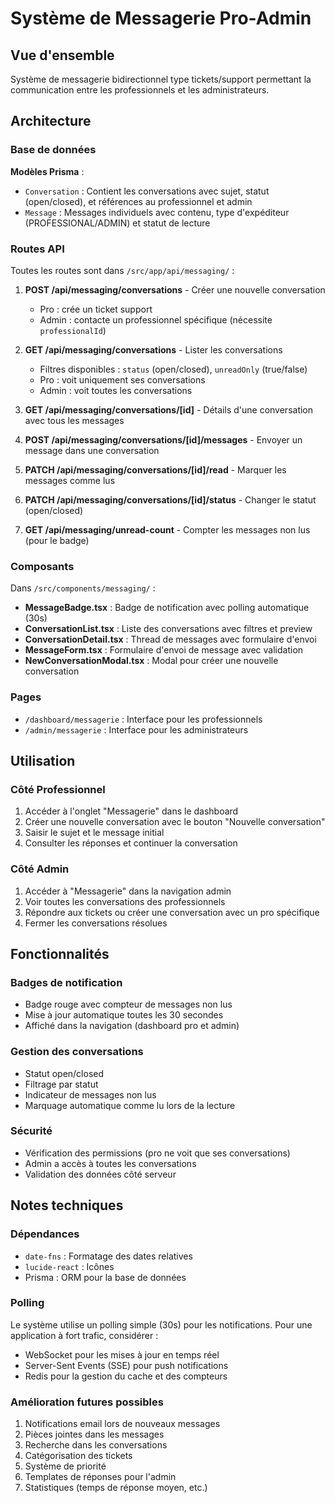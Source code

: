 # Système de Messagerie Pro-Admin

## Vue d'ensemble

Système de messagerie bidirectionnel type tickets/support permettant la communication entre les professionnels et les administrateurs.

## Architecture

### Base de données

**Modèles Prisma** :
- `Conversation` : Contient les conversations avec sujet, statut (open/closed), et références au professionnel et admin
- `Message` : Messages individuels avec contenu, type d'expéditeur (PROFESSIONAL/ADMIN) et statut de lecture

### Routes API

Toutes les routes sont dans `/src/app/api/messaging/` :

1. **POST /api/messaging/conversations** - Créer une nouvelle conversation
   - Pro : crée un ticket support
   - Admin : contacte un professionnel spécifique (nécessite `professionalId`)

2. **GET /api/messaging/conversations** - Lister les conversations
   - Filtres disponibles : `status` (open/closed), `unreadOnly` (true/false)
   - Pro : voit uniquement ses conversations
   - Admin : voit toutes les conversations

3. **GET /api/messaging/conversations/[id]** - Détails d'une conversation avec tous les messages

4. **POST /api/messaging/conversations/[id]/messages** - Envoyer un message dans une conversation

5. **PATCH /api/messaging/conversations/[id]/read** - Marquer les messages comme lus

6. **PATCH /api/messaging/conversations/[id]/status** - Changer le statut (open/closed)

7. **GET /api/messaging/unread-count** - Compter les messages non lus (pour le badge)

### Composants

Dans `/src/components/messaging/` :

- **MessageBadge.tsx** : Badge de notification avec polling automatique (30s)
- **ConversationList.tsx** : Liste des conversations avec filtres et preview
- **ConversationDetail.tsx** : Thread de messages avec formulaire d'envoi
- **MessageForm.tsx** : Formulaire d'envoi de message avec validation
- **NewConversationModal.tsx** : Modal pour créer une nouvelle conversation

### Pages

- `/dashboard/messagerie` : Interface pour les professionnels
- `/admin/messagerie` : Interface pour les administrateurs

## Utilisation

### Côté Professionnel

1. Accéder à l'onglet "Messagerie" dans le dashboard
2. Créer une nouvelle conversation avec le bouton "Nouvelle conversation"
3. Saisir le sujet et le message initial
4. Consulter les réponses et continuer la conversation

### Côté Admin

1. Accéder à "Messagerie" dans la navigation admin
2. Voir toutes les conversations des professionnels
3. Répondre aux tickets ou créer une conversation avec un pro spécifique
4. Fermer les conversations résolues

## Fonctionnalités

### Badges de notification

- Badge rouge avec compteur de messages non lus
- Mise à jour automatique toutes les 30 secondes
- Affiché dans la navigation (dashboard pro et admin)

### Gestion des conversations

- Statut open/closed
- Filtrage par statut
- Indicateur de messages non lus
- Marquage automatique comme lu lors de la lecture

### Sécurité

- Vérification des permissions (pro ne voit que ses conversations)
- Admin a accès à toutes les conversations
- Validation des données côté serveur

## Notes techniques

### Dépendances

- `date-fns` : Formatage des dates relatives
- `lucide-react` : Icônes
- Prisma : ORM pour la base de données

### Polling

Le système utilise un polling simple (30s) pour les notifications. Pour une application à fort trafic, considérer :
- WebSocket pour les mises à jour en temps réel
- Server-Sent Events (SSE) pour push notifications
- Redis pour la gestion du cache et des compteurs

### Amélioration futures possibles

1. Notifications email lors de nouveaux messages
2. Pièces jointes dans les messages
3. Recherche dans les conversations
4. Catégorisation des tickets
5. Système de priorité
6. Templates de réponses pour l'admin
7. Statistiques (temps de réponse moyen, etc.)

